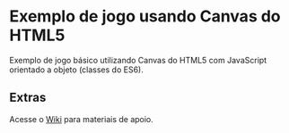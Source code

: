 # Exemplo de jogo usando Canvas do HTML5

Exemplo de jogo básico utilizando Canvas do HTML5
com JavaScript orientado a objeto (classes do ES6).

## Extras

Acesse o [Wiki](https://github.com/manoelcampos/jogo-html5-canvas/wiki) para materiais de apoio.
